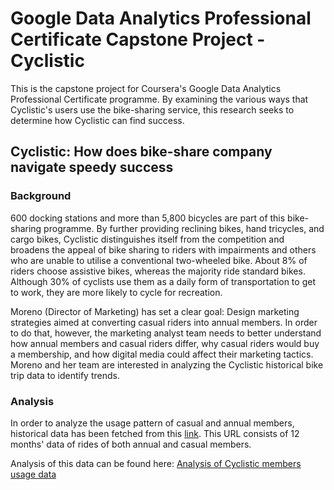 # Google Data Analytics Professional Certificate Capstone Project - Cyclistic

This is the capstone project for Coursera's Google Data Analytics Professional Certificate programme. By examining the various ways that Cyclistic's users use the bike-sharing service, this research seeks to determine how Cyclistic can find success.

## Cyclistic: How does bike-share company navigate speedy success

### Background

600 docking stations and more than 5,800 bicycles are part of this bike-sharing programme. By further providing reclining bikes, hand tricycles, and cargo bikes, Cyclistic distinguishes itself from the competition and broadens the appeal of bike sharing to riders with impairments and others who are unable to utilise a conventional two-wheeled bike. About 8% of riders choose assistive bikes, whereas the majority ride standard bikes. Although 30% of cyclists use them as a daily form of transportation to get to work, they are more likely to cycle for recreation.

Moreno (Director of Marketing) has set a clear goal: Design marketing strategies aimed at converting casual riders into annual members. In order to do that, however, the marketing analyst team needs to better understand how annual members and casual riders differ, why casual riders would buy a membership, and how digital media could affect their marketing tactics. Moreno and her team are interested in analyzing the Cyclistic historical bike trip data to identify trends.

### Analysis

In order to analyze the usage pattern of casual and annual members, historical data has been fetched from this [link](https://divvy-tripdata.s3.amazonaws.com/index.html). This URL consists of 12 months' data of rides of both annual and casual members.

Analysis of this data can be found here: [Analysis of Cyclistic members usage data](./Cyclistic_How_does_bike-share_company_navigate_speedy_success.md)
